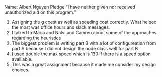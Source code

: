 Name: Albert Nguyen
Pledge “I have neither given nor received unauthorized aid on this program.”

1. Assigning the g coest as well as speeding cost correctly. What helped the most was office hours and slack messages.
2. I talked to Maria and Nalvi and Camren about some of the approaches regarding the heuristics
3. The biggest problem is writing part B with a lot of configureation from part A because I did not design the node class well for part B
4. I used double the max speed which is 130 if there is a speed option availiable.
5. This was a great assignment because it made me consider my design choices.
